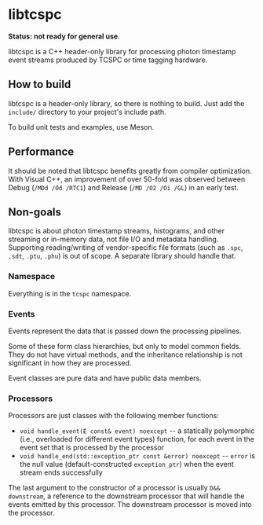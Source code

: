 <!--
This file is part of libtcspc
Copyright 2019-2023 Board of Regents of the University of Wisconsin System
SPDX-License-Identifier: MIT
-->

# libtcspc

**Status: not ready for general use**.

libtcspc is a C++ header-only library for processing photon timestamp event
streams produced by TCSPC or time tagging hardware.

## How to build

libtcspc is a header-only library, so there is nothing to build. Just add the
`include/` directory to your project's include path.

To build unit tests and examples, use Meson.

## Performance

It should be noted that libtcspc benefits greatly from compiler optimization.
With Visual C++, an improvement of over 50-fold was observed between Debug
(`/MDd /Od /RTC1`) and Release (`/MD /O2 /Oi /GL`) in an early test.

## Non-goals

libtcspc is about photon timestamp streams, histograms, and other streaming or
in-memory data, not file I/O and metadata handling. Supporting reading/writing
of vendor-specific file formats (such as `.spc`, `.sdt`, `.ptu`, `.phu`) is out
of scope. A separate library should handle that.

### Namespace

Everything is in the `tcspc` namespace.

### Events

Events represent the data that is passed down the processing pipelines.

Some of these form class hierarchies, but only to model common fields. They do
not have virtual methods, and the inheritance relationship is not significant
in how they are processed.

Event classes are pure data and have public data members.

### Processors

Processors are just classes with the following member functions:

- `void handle_event(E const& event) noexcept` -- a statically polymorphic
  (i.e., overloaded for different event types) function, for each event in the
  event set that is processed by the processor
- `void handle_end(std::exception_ptr const &error) noexcept` -- `error` is the
  null value (default-constructed `exception_ptr`) when the event stream ends
  successfully

The last argument to the constructor of a processor is usually
`D&& downstream`, a reference to the downstream processor that will handle the
events emitted by this processor. The downstream processor is moved into the
processor.
